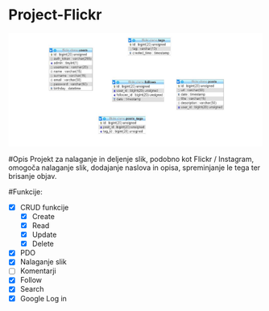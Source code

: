 # Project-Flickr

![alt text](https://github.com/GasperIrman/Project-Flickr/blob/master/Img/Baza.JPG?raw=true)

#Opis
Projekt za nalaganje in deljenje slik, podobno kot Flickr / Instagram, omogoča nalaganje slik, dodajanje naslova in opisa, spreminjanje le tega ter brisanje objav.


#Funkcije:
- [x] CRUD funkcije
  - [x] Create
  - [x] Read
  - [x] Update
  - [x] Delete
- [x] PDO
- [x] Nalaganje slik
- [ ] Komentarji
- [x] Follow
- [x] Search
- [x] Google Log in